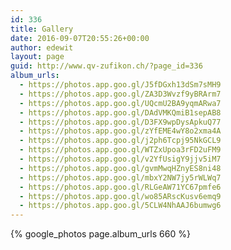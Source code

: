 ```yaml
---
id: 336
title: Gallery
date: 2016-09-07T20:55:26+00:00
author: edewit
layout: page
guid: http://www.qv-zufikon.ch/?page_id=336
album_urls:
  - https://photos.app.goo.gl/J5fDGxh13dSm7sMH9
  - https://photos.app.goo.gl/ZA3D3Wvzf9yBRArm7
  - https://photos.app.goo.gl/UQcmU2BA9yqmARwa7
  - https://photos.app.goo.gl/DAdVMKQmiB1sepAB8
  - https://photos.app.goo.gl/D3FX9wpDysApkuQ77
  - https://photos.app.goo.gl/zYfEME4wY8o2xma4A
  - https://photos.app.goo.gl/j2ph6Tcpj95NkGCL9
  - https://photos.app.goo.gl/WTZxUpoa3rFD2uFM9
  - https://photos.app.goo.gl/v2YfUsigY9jjv5iM7
  - https://photos.app.goo.gl/gvmMwqHZnyES8ni48
  - https://photos.app.goo.gl/mbxY2NW7jy5rWLWq7
  - https://photos.app.goo.gl/RLGeAW71YC67pmfe6
  - https://photos.app.goo.gl/wo85ARscKusv6emq9
  - https://photos.app.goo.gl/5CLW4NhAAJ6bumwg6
---
```


{% google_photos page.album_urls 660 %}

